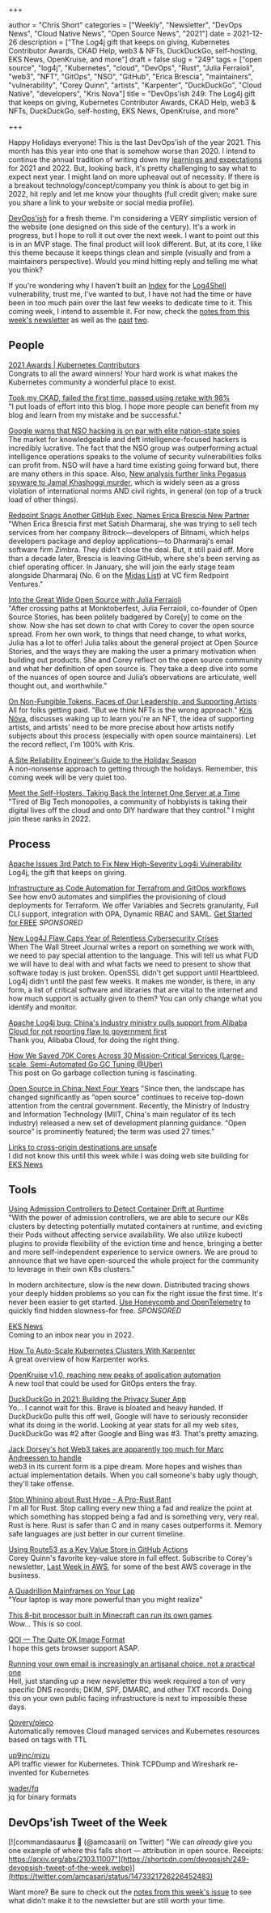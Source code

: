 +++

author = "Chris Short"
categories = ["Weekly", "Newsletter", "DevOps News", "Cloud Native News", "Open Source News", "2021"]
date = 2021-12-26
description = ["The Log4j gift that keeps on giving, Kubernetes Contributor Awards, CKAD Help, web3 & NFTs, DuckDuckGo, self-hosting, EKS News, OpenKruise, and more"]
draft = false
slug = "249"
tags = ["open source", "log4j", "Kubernetes", "cloud", "DevOps", "Rust", "Julia Ferraioli", "web3", "NFT", "GitOps", "NSO", "GitHub", "Erica Brescia", "maintainers", "vulnerability", "Corey Quinn", "artists", "Karpenter", "DuckDuckGo", "Cloud Native", "developers", "Kris Nova"]
title = "DevOps'ish 249: The Log4j gift that keeps on giving, Kubernetes Contributor Awards, CKAD Help, web3 & NFTs, DuckDuckGo, self-hosting, EKS News, OpenKruise, and more"

+++

Happy Holidays everyone! This is the last DevOps'ish of the year 2021. This month has this year into one that is somehow worse than 2020. I intend to continue the annual tradition of writing down my [learnings and expectations](https://chrisshort.net/2020-learnings-2021-expectations/) for 2021 and 2022. But, looking back, it's pretty challenging to say what to expect next year. I might land on more upheaval out of necessity. If there is a breakout technology/concept/company you think is about to get big in 2022, hit reply and let me know your thoughts (full credit given; make sure you share a link to your website or social media profile).

[DevOps'ish](https://devopsish.com/) for a fresh theme. I'm considering a VERY simplistic version of the website (one designed on this side of the century). It's a work in progress, but I hope to roll it out over the next week. I want to point out this is in an MVP stage. The final product will look different. But, at its core, I like this theme because it keeps things clean and simple (visually and from a maintainers perspective). Would you mind hitting reply and telling me what you think?

If you're wondering why I haven't built an [Index](https://devopsish.com/categories/indexes/) for the [Log4Shell](https://en.wikipedia.org/wiki/Log4Shell) vulnerability, trust me, I've wanted to but, I have not had the time or have been in too much pain over the last few weeks to dedicate time to it. This coming week, I intend to assemble it. For now, check the [notes from this week's newsletter](https://github.com/chris-short/devopsish.com/blob/main/content/post/249/notes.md) as well as the [past](https://github.com/chris-short/devopsish.com/blob/main/content/post/248/notes.md) [two](https://github.com/chris-short/devopsish.com/blob/main/content/post/247/notes.md).

## People

[2021 Awards | Kubernetes Contributors](https://www.kubernetes.dev/community/awards/2021/)  
Congrats to all the award winners! Your hard work is what makes the Kubernetes community a wonderful place to exist.

[Took my CKAD, failed the first time, passed using retake with 98%](https://www.reddit.com/r/kubernetes/comments/rnfq81/took_my_ckad_failed_the_first_time_passed_using/)  
"I put loads of effort into this blog. I hope more people can benefit from my blog and learn from my mistake and be successful."

[Google warns that NSO hacking is on par with elite nation-state spies](https://arstechnica.com/information-technology/2021/12/google-warns-that-nso-hacking-is-on-par-with-elite-nation-state-spies/)  
The market for knowledgeable and deft intelligence-focused hackers is incredibly lucrative. The fact that the NSO group was outperforming actual intelligence operations speaks to the volume of security vulnerabilities folks can profit from. NSO will have a hard time existing going forward but, there are many others in this space. Also, [New analysis further links Pegasus spyware to Jamal Khashoggi murder](https://www.theverge.com/2021/12/21/22848485/pegasus-spyware-jamal-khashoggi-murder-nso-hanan-elatr-new-analysis), which is widely seen as a gross violation of international norms AND civil rights, in general (on top of a truck load of other things).

[Redpoint Snags Another GitHub Exec, Names Erica Brescia New Partner](https://www.forbes.com/sites/kenrickcai/2021/12/20/redpoint-snag-erica-brescia-github-coo-as-new-early-stage-partner/)  
"When Erica Brescia first met Satish Dharmaraj, she was trying to sell tech services from her company Bitrock—developers of Bitnami, which helps developers package and deploy applications—to Dharmaraj's email software firm Zimbra. They didn't close the deal. But, it still paid off. More than a decade later, Brescia is leaving GitHub, where she's been serving as chief operating officer. In January, she will join the early stage team alongside Dharmaraj (No. 6 on the [Midas List](http://www.forbes.com/midas/)) at VC firm Redpoint Ventures."

[Into the Great Wide Open Source with Julia Ferraioli](https://www.lastweekinaws.com/podcast/screaming-in-the-cloud/into-the-great-wide-open-source-with-julia-ferraioli/)  
"After crossing paths at Monktoberfest, Julia Ferraioli, co-founder of Open Source Stories, has been politely badgered by Core[y] to come on the show. Now she has set down to chat with Corey to cover the open source spread. From her own work, to things that need change, to what works, Julia has a lot to offer! Julia talks about the general project at Open Source Stories, and the ways they are making the user a primary motivation when building out products. She and Corey reflect on the open source community and what her definition of open source is. They take a deep dive into some of the nuances of open source and Julia’s observations are articulate, well thought out, and worthwhile."

[On Non-Fungible Tokens, Faces of Our Leadership, and Supporting Artists](https://sfconservancy.org/blog/2021/dec/23/nft-faces-of-open-source/)  
All for folks getting paid. "But we think NFTs is the wrong approach." [Kris Nóva](https://nivenly.com/lib/2021-12-22-nft/), discusses waking up to learn you're an NFT, the idea of supporting artists, and artists' need to be more precise about how artists notify subjects about this process (especially with open source maintainers). Let the record reflect, I'm 100% with Kris.

[A Site Reliability Engineer's Guide to the Holiday Season](https://rootly.com/blog/a-site-reliability-engineer-s-guide-to-the-holiday-season)  
A non-nonsense approach to getting through the holidays. Remember, this coming week will be very quiet too.

[Meet the Self-Hosters, Taking Back the Internet One Server at a Time](https://www.vice.com/en/article/pkb4ng/meet-the-self-hosters-taking-back-the-internet-one-server-at-a-time)  
"Tired of Big Tech monopolies, a community of hobbyists is taking their digital lives off the cloud and onto DIY hardware that they control." I might join these ranks in 2022.

## Process

[Apache Issues 3rd Patch to Fix New High-Severity Log4j Vulnerability](https://thehackernews.com/2021/12/apache-issues-3rd-patch-to-fix-new-high.html)  
Log4j, the gift that keeps on giving.

[Infrastructure as Code Automation for Terrafrom and GitOps workflows](https://www.env0.com/infrastructure-as-code-automation?utm_campaign=devopsish&utm_source=nativeads&utm_medium=newsletter)  
See how env0 automates and simplifies the provisioning of cloud deployments for Terraform. We offer Variables and Secrets granularity, Full CLI support, integration with OPA, Dynamic RBAC and SAML. [Get Started for FREE](https://www.env0.com/infrastructure-as-code-automation?utm_campaign=devopsish&utm_source=nativeads&utm_medium=newsletter) *SPONSORED*

[New Log4J Flaw Caps Year of Relentless Cybersecurity Crises](https://www.wsj.com/articles/new-log4j-flaw-caps-year-of-relentless-cybersecurity-crises-11640178004)  
When The Wall Street Journal writes a report on something we work with, we need to pay special attention to the language. This will tell us what FUD we will have to deal with and what facts we need to present to show that software today is just broken. OpenSSL didn't get support until Heartbleed. Log4j didn't until the past few weeks. It makes me wonder, is there, in any form, a list of critical software and libraries that are vital to the internet and how much support is actually given to them? You can only change what you identify and monitor.

[Apache Log4j bug: China's industry ministry pulls support from Alibaba Cloud for not reporting flaw to government first](https://www.scmp.com/tech/big-tech/article/3160670/apache-log4j-bug-chinas-industry-ministry-pulls-support-alibaba-cloud)  
Thank you, Alibaba Cloud, for doing the right thing.

[How We Saved 70K Cores Across 30 Mission-Critical Services (Large-scale, Semi-Automated Go GC Tuning @Uber)](https://eng.uber.com/how-we-saved-70k-cores-across-30-mission-critical-services/)  
This post on Go garbage collection tuning is fascinating.

[Open Source in China: Next Four Years](https://interconnected.blog/open-source-in-china-next-four-years/)
"Since then, the landscape has changed significantly as “open source” continues to receive top-down attention from the central government. Recently, the Ministry of Industry and Information Technology (MIIT, China's main regulator of its tech industry) released a new set of development planning guidance. “Open source” is prominently featured; the term was used 27 times."

[Links to cross-origin destinations are unsafe](https://web.dev/external-anchors-use-rel-noopener/?utm_source=lighthouse&utm_medium=devtools)  
I did not know this until this week while I was doing web site building for [EKS News](https://eks.news)

## Tools

[Using Admission Controllers to Detect Container Drift at Runtime](https://kubernetes.io/blog/2021/12/21/admission-controllers-for-container-drift/)  
"With the power of admission controllers, we are able to secure our K8s clusters by detecting potentially mutated containers at runtime, and evicting their Pods without affecting service availability. We also utilize kubectl plugins to provide flexibility of the eviction time and hence, bringing a better and more self-independent experience to service owners. We are proud to announce that we have open-sourced the whole project for the community to leverage in their own K8s clusters."

In modern architecture, slow is the new down. Distributed tracing shows your deeply hidden problems so you can fix the right issue the first time. It's never been easier to get started. [Use Honeycomb and OpenTelemetry](https://ui.honeycomb.io/signup?&utm_source=devopsish&utm_medium=newsletter&utm_campaign=ad&utm_content=product-signup) to quickly find hidden slowness–for free. *SPONSORED*

[EKS News](https://eks.news/)  
Coming to an inbox near you in 2022.

[How To Auto-Scale Kubernetes Clusters With Karpenter](https://www.youtube.com/watch?v=C-2v7HT-uSA)  
A great overview of how Karpenter works.

[OpenKruise v1.0, reaching new peaks of application automation](https://www.cncf.io/blog/2021/12/23/openkruise-v1-0-reaching-new-peaks-of-application-automation/)  
A new tool that could be used for GitOps enters the fray.

[DuckDuckGo in 2021: Building the Privacy Super App](https://spreadprivacy.com/duckduckgo-2021-review/)  
Yo... I cannot wait for this. Brave is bloated and heavy handed. If DuckDuckGo pulls this off well, Google will have to seriously reconsider what its doing in the world. Looking at year stats for all my web sites, DuckDuckGo was #2 after Google and Bing was #3. That's pretty amazing.

[Jack Dorsey's hot Web3 takes are apparently too much for Marc Andreessen to handle](https://www.theverge.com/2021/12/22/22850558/jack-pmarca-a16z-web3-block-twitter?scrolla=5eb6d68b7fedc32c19ef33b4)  
web3 in its current form is a pipe dream. More hopes and wishes than actual implementation details. When you call someone's baby ugly though, they'll take offense.

[Stop Whining about Rust Hype - A Pro-Rust Rant](https://thenewwazoo.github.io/whining.html)  
I'm all for Rust. Stop calling every new thing a fad and realize the point at which something has stopped being a fad and is something very, very real. Rust is here. Rust is safer than C and in many cases outperforms it. Memory safe languages are just better in our current timeline.

[Using Route53 as a Key Value Store in GitHub Actions](https://doug.sh/posts/using-route53-as-a-key-value-store-in-github-actions/)  
Corey Quinn's favorite key-value store in full effect. Subscribe to Corey's newsletter, [Last Week in AWS](https://ref.lastweekinaws.com/7h1z3x), for some of the best AWS coverage in the business.

[A Quadrillion Mainframes on Your Lap](https://spectrum.ieee.org/ibm-mainframe)  
"Your laptop is way more powerful than you might realize"

[This 8-bit processor built in Minecraft can run its own games](https://www.pcworld.com/article/559794/8-bit-computer-processor-built-in-minecraft-can-run-its-own-games.html)  
Wow... This is so cool.

[QOI — The Quite OK Image Format](https://qoiformat.org/)  
I hope this gets browser support ASAP.

[Running your own email is increasingly an artisanal choice, not a practical one](https://utcc.utoronto.ca/~cks/space/blog/sysadmin/EmailServersNoLongerPractical)  
Hell, just standing up a new newsletter this week required a ton of very specific DNS records; DKIM, SPF, DMARC, and other TXT records. Doing this on your own public facing infrastructure is next to impossible these days.

[Qovery/pleco](https://github.com/Qovery/pleco)  
Automatically removes Cloud managed services and Kubernetes resources based on tags with TTL

[up9inc/mizu](https://github.com/up9inc/mizu)  
API traffic viewer for Kubernetes. Think TCPDump and Wireshark re-invented for Kubernetes

[wader/fq](https://github.com/wader/fq)  
jq for binary formats

## DevOps'ish Tweet of the Week

[![commandasaurus 🦦 (@amcasari) on Twitter) "We can *already* give you one example of where this falls short — attribution in open source. Receipts: https://arxiv.org/abs/2103.11007"](https://shortcdn.com/devopsish/249-devopsish-tweet-of-the-week.webp)](https://twitter.com/amcasari/status/1473321726226452483)

Want more? Be sure to check out the [notes from this week's issue](https://github.com/chris-short/devopsish.com/blob/main/content/post/XXX/notes.md) to see what didn't make it to the newsletter but are still worth your time.
